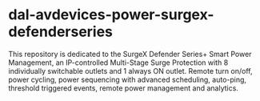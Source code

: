 # dal-avdevices-power-surgex-defenderseries
This repository is dedicated to the SurgeX Defender Series+ Smart Power Management, an IP-controlled Multi-Stage Surge Protection with 8 individually switchable outlets and 1 always ON outlet. Remote turn on/off, power cycling, power sequencing with advanced scheduling, auto-ping, threshold triggered events, remote power management and analytics.

